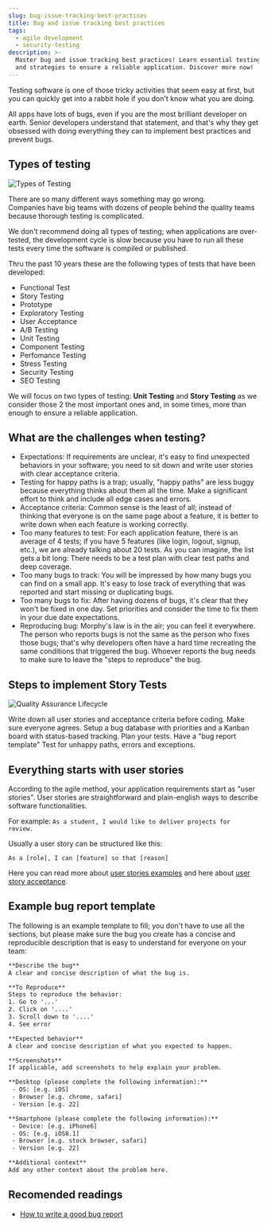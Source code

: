 ```yaml
---
slug: bug-issue-tracking-best-practices
title: Bug and issue tracking best practices
tags:
  - agile development
  - security-testing
description: >-
  Master bug and issue tracking best practices! Learn essential testing types
  and strategies to ensure a reliable application. Discover more now!
---
```

Testing software is one of those tricky activities that seem easy at first, but you can quickly get into a rabbit hole if you don't know what you are doing.

All apps have lots of bugs, even if you are the most brilliant developer on earth. Senior developers understand that statement, and that's why they get obsessed with doing everything they can to implement best practices and prevent bugs.

## Types of testing

![Types of Testing](https://github.com/breatheco-de/content/blob/master/src/content/lesson/../../assets/images/types-of-testing.png?raw=true)

There are so many different ways something may go wrong.  
Companies have big teams with dozens of people behind the quality teams because thorough testing is complicated. 

We don't recommend doing all types of testing; when applications are over-tested, the development cycle is slow because you have to run all these tests every time the software is compiled or published.

Thru the past 10 years these are the following types of tests that have been developed:

- Functional Test
- Story Testing
- Prototype
- Exploratory Testing
- User Acceptance
- A/B Testing
- Unit Testing
- Component Testing
- Perfomance Testing
- Stress Testing
- Security Testing
- SEO Testing

We will focus on two types of testing: **Unit Testing** and **Story Testing** as we consider those 2 the most important ones and, in some times, more than enough to ensure a reliable application.

## What are the challenges when testing?

- Expectations: If requirements are unclear, it's easy to find unexpected behaviors in your software; you need to sit down and write user stories with clear acceptance criteria.
- Testing for happy paths is a trap; usually, "happy paths" are less buggy because everything thinks about them all the time. Make a significant effort to think and include all edge cases and errors.
- Acceptance criteria: Common sense is the least of all; instead of thinking that everyone is on the same page about a feature, it is better to write down when each feature is working correctly.
- Too many features to test: For each application feature, there is an average of 4 tests; if you have 5 features (like login, logout, signup, etc.), we are already talking about 20 tests. As you can imagine, the list gets a bit long: There needs to be a test plan with clear test paths and deep coverage.
- Too many bugs to track: You will be impressed by how many bugs you can find on a small app. It's easy to lose track of everything that was reported and start missing or duplicating bugs.
- Too many bugs to fix: After having dozens of bugs, it's clear that they won't be fixed in one day. Set priorities and consider the time to fix them in your due date expectations.
- Reproducing bug: Morphy's law is in the air; you can feel it everywhere. The person who reports bugs is not the same as the person who fixes those bugs; that's why developers often have a hard time recreating the same conditions that triggered the bug. Whoever reports the bug needs to make sure to leave the "steps to reproduce" the bug.

## Steps to implement Story Tests

![Quality Assurance Lifecycle](https://storage.googleapis.com/breathecode-asset-images/e71efaba3bf6f66502bf08e8c1c0c4e244b421afbb748b6d91ac31f9338389ab.png?raw=true)

Write down all user stories and acceptance criteria before coding.
Make sure everyone agrees.
Setup a bug database with priorities and a Kanban board with status-based tracking.
Plan your tests.
Have a "bug report template"
Test for unhappy paths, errors and exceptions.

## Everything starts with user stories

According to the agile method, your application requirements start as "user stories". User stories are straightforward and plain-english ways to describe software functionalities.

For example: `As a student, I would like to deliver projects for review.`

Usually a user story can be structured like this:

```
As a [role], I can [feature] so that [reason]
```

Here you can read more about [user stories examples](https://content.breatheco.de/en/lesson/user-stories-examples) and here about [user story acceptance](https://www.softwaretestinghelp.com/user-story-acceptance-criteria/).

## Example bug report template

The following is an example template to fill; you don't have to use all the sections, but please make sure the bug you create has a concise and reproducible description that is easy to understand for everyone on your team:

```txt
**Describe the bug**
A clear and concise description of what the bug is.

**To Reproduce**
Steps to reproduce the behavior:
1. Go to '...'
2. Click on '....'
3. Scroll down to '....'
4. See error

**Expected behavior**
A clear and concise description of what you expected to happen.

**Screenshots**
If applicable, add screenshots to help explain your problem.

**Desktop (please complete the following information):**
 - OS: [e.g. iOS]
 - Browser [e.g. chrome, safari]
 - Version [e.g. 22]

**Smartphone (please complete the following information):**
 - Device: [e.g. iPhone6]
 - OS: [e.g. iOS8.1]
 - Browser [e.g. stock browser, safari]
 - Version [e.g. 22]

**Additional context**
Add any other context about the problem here.
```

## Recomended readings

- [How to write a good bug report](https://www.softwaretestinghelp.com/how-to-write-good-bug-report/)
